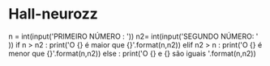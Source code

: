 # Hall-neurozz
  n =  int(input('PRIMEIRO NÚMERO : '))
n2= int(input('SEGUNDO NÚMERO: ' ))
if n > n2 :
    print('O {} é maior que {}'.format(n,n2))
elif n2 > n :
    print('O {} é menor que {}'.format(n,n2))
else  :
    print('O {} e {} são iguais '.format(n,n2))
